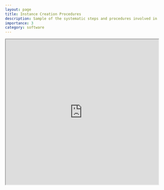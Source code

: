 ```yaml
---
layout: page
title: Instance Creation Procedures
description: Sample of the systematic steps and procedures involved in creating a new instance of an object within a generalized service
importance: 3
category: software
---
```


<iframe src="https://drive.google.com/file/d/1yueUXQlMe0gndREXCJdJCjKXEPRWTIMp/preview" width="100%" height="480px" allow="autoplay"></iframe>
